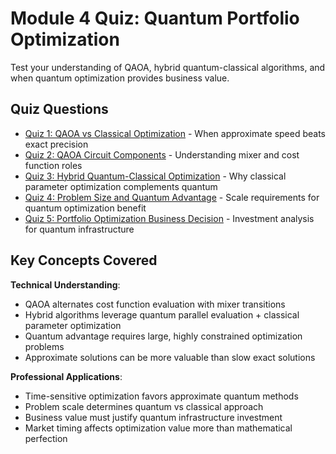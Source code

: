 # Module 4 Quiz: Quantum Portfolio Optimization

Test your understanding of QAOA, hybrid quantum-classical algorithms, and when quantum
optimization provides business value.

## Quiz Questions

- [Quiz 1: QAOA vs Classical Optimization](./quiz-01.md) - When approximate speed beats
  exact precision
- [Quiz 2: QAOA Circuit Components](./quiz-02.md) - Understanding mixer and cost function
  roles
- [Quiz 3: Hybrid Quantum-Classical Optimization](./quiz-03.md) - Why classical parameter
  optimization complements quantum
- [Quiz 4: Problem Size and Quantum Advantage](./quiz-04.md) - Scale requirements for
  quantum optimization benefit
- [Quiz 5: Portfolio Optimization Business Decision](./quiz-05.md) - Investment analysis
  for quantum infrastructure

## Key Concepts Covered

**Technical Understanding**:

- QAOA alternates cost function evaluation with mixer transitions
- Hybrid algorithms leverage quantum parallel evaluation + classical parameter
  optimization
- Quantum advantage requires large, highly constrained optimization problems
- Approximate solutions can be more valuable than slow exact solutions

**Professional Applications**:

- Time-sensitive optimization favors approximate quantum methods
- Problem scale determines quantum vs classical approach
- Business value must justify quantum infrastructure investment
- Market timing affects optimization value more than mathematical perfection
